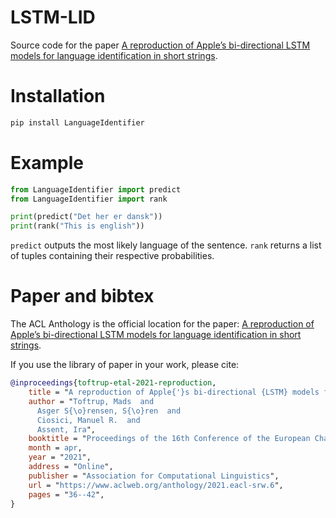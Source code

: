 # LSTM-LID

Source code for the paper [A reproduction of Apple’s bi-directional LSTM models for language identification in short strings](https://www.aclweb.org/anthology/2021.eacl-srw.6/).

# Installation


```bash
pip install LanguageIdentifier
```

# Example
```python
from LanguageIdentifier import predict
from LanguageIdentifier import rank

print(predict("Det her er dansk"))
print(rank("This is english")) 
```
`predict` outputs the most likely language of the sentence. `rank` returns a list of tuples containing their respective probabilities.

# Paper and bibtex
The ACL Anthology is the official location for the paper: [A reproduction of Apple’s bi-directional LSTM models for language identification in short strings](https://www.aclweb.org/anthology/2021.eacl-srw.6/).

If you use the library of paper in your work, please cite:

```bibtex
@inproceedings{toftrup-etal-2021-reproduction,
    title = "A reproduction of Apple{'}s bi-directional {LSTM} models for language identification in short strings",
    author = "Toftrup, Mads  and
      Asger S{\o}rensen, S{\o}ren  and
      Ciosici, Manuel R.  and
      Assent, Ira",
    booktitle = "Proceedings of the 16th Conference of the European Chapter of the Association for Computational Linguistics: Student Research Workshop",
    month = apr,
    year = "2021",
    address = "Online",
    publisher = "Association for Computational Linguistics",
    url = "https://www.aclweb.org/anthology/2021.eacl-srw.6",
    pages = "36--42",
}
```
